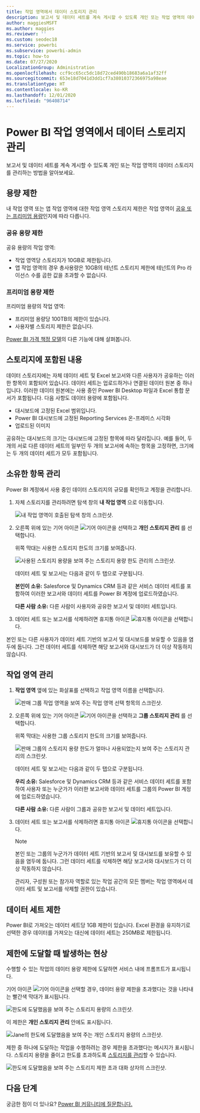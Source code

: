 ```yaml
---
title: 작업 영역에서 데이터 스토리지 관리
description: 보고서 및 데이터 세트를 계속 게시할 수 있도록 개인 또는 작업 영역의 데이터 스토리지를 관리하는 방법을 알아보세요.
author: maggiesMSFT
ms.author: maggies
ms.reviewer: ''
ms.custom: seodec18
ms.service: powerbi
ms.subservice: powerbi-admin
ms.topic: how-to
ms.date: 07/27/2020
LocalizationGroup: Administration
ms.openlocfilehash: ccf9cc65cc5dc18d72ced490b18683a6a1af32ff
ms.sourcegitcommit: 653e18d7041d3dd1cf7a38010372366975a98eae
ms.translationtype: HT
ms.contentlocale: ko-KR
ms.lasthandoff: 12/01/2020
ms.locfileid: "96408714"
---
```

# <a name="manage-data-storage-in-power-bi-workspaces"></a>Power BI 작업 영역에서 데이터 스토리지 관리

보고서 및 데이터 세트를 계속 게시할 수 있도록 개인 또는 작업 영역의 데이터 스토리지를 관리하는 방법을 알아보세요.

## <a name="capacity-limits"></a>용량 제한

내 작업 영역 또는 앱 작업 영역에 대한 작업 영역 스토리지 제한은 작업 영역이 [공유 또는 프리미엄 용량](../fundamentals/service-basic-concepts.md#capacities)인지에 따라 다릅니다.

### <a name="shared-capacity-limits"></a>공유 용량 제한
공유 용량의 작업 영역: 

- 작업 영역당 스토리지가 10GB로 제한됩니다.
- 앱 작업 영역의 경우 총사용량은 10GB의 테넌트 스토리지 제한에 테넌트의 Pro 라이선스 수를 곱한 값을 초과할 수 없습니다.

### <a name="premium-capacity-limits"></a>프리미엄 용량 제한
프리미엄 용량의 작업 영역:
- 프리미엄 용량당 100TB의 제한이 있습니다.
- 사용자별 스토리지 제한은 없습니다.

[Power BI 가격 책정 모델](https://powerbi.microsoft.com/pricing)의 다른 기능에 대해 살펴봅니다.

## <a name="whats-included-in-storage"></a>스토리지에 포함된 내용

데이터 스토리지에는 자체 데이터 세트 및 Excel 보고서와 다른 사용자가 공유하는 이러한 항목이 포함되어 있습니다. 데이터 세트는 업로드하거나 연결된 데이터 원본 중 하나입니다. 이러한 데이터 원본에는 사용 중인 Power BI Desktop 파일과 Excel 통합 문서가 포함됩니다. 다음 사항도 데이터 용량에 포함됩니다.

* 대시보드에 고정된 Excel 범위입니다.
* Power BI 대시보드에 고정된 Reporting Services 온-프레미스 시각화
* 업로드된 이미지

공유하는 대시보드의 크기는 대시보드에 고정된 항목에 따라 달라집니다. 예를 들어, 두 개의 서로 다른 데이터 세트의 일부인 두 개의 보고서에 속하는 항목을 고정하면, 크기에는 두 개의 데이터 세트가 모두 포함됩니다.

## <a name="manage-items-you-own"></a>소유한 항목 관리

Power BI 계정에서 사용 중인 데이터 스토리지의 규모를 확인하고 계정을 관리합니다.

1. 자체 스토리지를 관리하려면 탐색 창의 **내 작업 영역** 으로 이동합니다.
   
    ![내 작업 영역이 호출된 탐색 창의 스크린샷.](media/service-admin-manage-your-data-storage-in-power-bi/pbi_myworkspace.png)

2. 오른쪽 위에 있는 기어 아이콘 ![기어 아이콘](media/service-admin-manage-your-data-storage-in-power-bi/pbi_gearicon.png)을 선택하고 **개인 스토리지 관리** 를 선택합니다.
   
    위쪽 막대는 사용한 스토리지 한도의 크기를 보여줍니다.
   
    ![사용된 스토리지 용량을 보여 주는 스토리지 용량 한도 관리의 스크린샷.](media/service-admin-manage-your-data-storage-in-power-bi/pbi_persnlstorage.png)
   
    데이터 세트 및 보고서는 다음과 같이 두 탭으로 구분됩니다.
   
    **본인이 소유:** Salesforce 및 Dynamics CRM 등과 같은 서비스 데이터 세트를 포함하여 이러한 보고서와 데이터 세트를 Power BI 계정에 업로드하였습니다.  

    **다른 사람 소유:** 다른 사람이 사용자와 공유한 보고서 및 데이터 세트입니다.
1. 데이터 세트 또는 보고서를 삭제하려면 휴지통 아이콘 ![휴지통 아이콘](media/service-admin-manage-your-data-storage-in-power-bi/pbi_deleteicon.png)을 선택합니다.

본인 또는 다른 사용자가 데이터 세트 기반의 보고서 및 대시보드를 보유할 수 있음을 염두에 둡니다. 그런 데이터 세트를 삭제하면 해당 보고서와 대시보드가 더 이상 작동하지 않습니다.

## <a name="manage-your-workspace"></a>작업 영역 관리
1. **작업 영역** 옆에 있는 화살표를 선택하고 작업 영역 이름을 선택합니다.
   
    ![판매 그룹 작업 영역을 보여 주는 작업 영역 선택 항목의 스크린샷.](media/service-admin-manage-your-data-storage-in-power-bi/pbi_groupworkspaces.png)
2. 오른쪽 위에 있는 기어 아이콘 ![기어 아이콘](media/service-admin-manage-your-data-storage-in-power-bi/pbi_gearicon.png)을 선택하고 **그룹 스토리지 관리** 를 선택합니다.
   
    위쪽 막대는 사용한 그룹 스토리지 한도의 크기를 보여줍니다.
   
    ![판매 그룹의 스토리지 용량 한도가 얼마나 사용되었는지 보여 주는 스토리지 관리의 스크린샷.](media/service-admin-manage-your-data-storage-in-power-bi/pbi_groupstorage.png)
   
    데이터 세트 및 보고서는 다음과 같이 두 탭으로 구분됩니다.
   
    **우리 소유:** Salesforce 및 Dynamics CRM 등과 같은 서비스 데이터 세트를 포함하여 사용자 또는 누군가가 이러한 보고서와 데이터 세트를 그룹의 Power BI 계정에 업로드하였습니다.

    **다른 사람 소유:** 다른 사람이 그룹과 공유한 보고서 및 데이터 세트입니다.

3. 데이터 세트 또는 보고서를 삭제하려면 휴지통 아이콘 ![휴지통 아이콘](media/service-admin-manage-your-data-storage-in-power-bi/pbi_deleteicon.png)을 선택합니다.
   
   > [!NOTE]
   > 본인 또는 그룹의 누군가가 데이터 세트 기반의 보고서 및 대시보드를 보유할 수 있음을 염두에 둡니다. 그런 데이터 세트를 삭제하면 해당 보고서와 대시보드가 더 이상 작동하지 않습니다.
   
   관리자, 구성원 또는 참가자 역할로 있는 작업 공간의 모든 멤버는 작업 영역에서 데이터 세트 및 보고서를 삭제할 권한이 있습니다.

## <a name="dataset-limits"></a>데이터 세트 제한
Power BI로 가져오는 데이터 세트당 1GB 제한이 있습니다. Excel 환경을 유지하기로 선택한 경우 데이터를 가져오는 대신에 데이터 세트는 250MB로 제한됩니다.

## <a name="what-happens-when-you-reach-a-limit"></a>제한에 도달할 때 발생하는 현상
수행할 수 있는 작업의 데이터 용량 제한에 도달하면 서비스 내에 프롬프트가 표시됩니다. 

기어 아이콘 ![기어 아이콘](media/service-admin-manage-your-data-storage-in-power-bi/pbi_gearicon.png)을 선택할 경우, 데이터 용량 제한을 초과했다는 것을 나타내는 빨간색 막대가 표시됩니다.

![한도에 도달했음을 보여 주는 스토리지 용량의 스크린샷.](media/service-admin-manage-your-data-storage-in-power-bi/manage-storage-limit.png)

이 제한은 **개인 스토리지 관리** 안에도 표시됩니다.

 ![Jane의 한도에 도달했음을 보여 주는 개인 스토리지 용량의 스크린샷.](media/service-admin-manage-your-data-storage-in-power-bi/manage-storage-limit2.png)

 제한 중 하나에 도달하는 작업을 수행하려는 경우 제한을 초과했다는 메시지가 표시됩니다. 스토리지 용량을 줄이고 한도를 초과하도록 [스토리지를 관리](#manage-items-you-own)할 수 있습니다.

 ![한도에 도달했음을 보여 주는 스토리지 제한 초과 대화 상자의 스크린샷.](media/service-admin-manage-your-data-storage-in-power-bi/powerbi-pro-over-limit.png)

 ## <a name="next-steps"></a>다음 단계

 궁금한 점이 더 있나요? [Power BI 커뮤니티에 질문합니다.](https://community.powerbi.com/)
